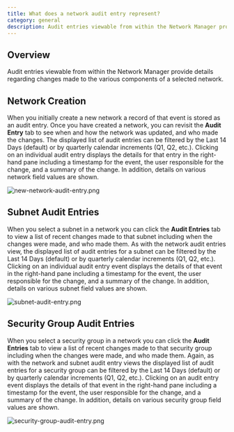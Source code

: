 ```yaml
---
title: What does a network audit entry represent?
category: general
description: Audit entries viewable from within the Network Manager provide details regarding changes made to the various components of a selected network.
---
```


## Overview

Audit entries viewable from within the Network Manager provide details regarding changes made to the various components of a selected network.

## Network Creation

When you initially create a new network a record of that event is stored as an audit entry. Once you have created a network, you can revisit the **Audit Entry** tab to see when and how the network was updated, and who made the changes. The displayed list of audit entries can be filtered by the Last 14 Days (default) or by quarterly calendar increments (Q1, Q2, etc.). Clicking on an individual audit entry displays the details for that entry in the right-hand pane including a timestamp for the event, the user responsible for the change, and a summary of the change. In addition, details on various network field values are shown.

![new-network-audit-entry.png](/img/new-network-audit-entry.png)

## Subnet Audit Entries

When you select a subnet in a network you can click the **Audit Entries** tab to view a list of recent changes made to that subnet including when the changes were made, and who made them. As with the network audit entries view, the displayed list of audit entries for a subnet can be filtered by the Last 14 Days (default) or by quarterly calendar increments (Q1, Q2, etc.). Clicking on an individual audit entry event displays the details of that event in the right-hand pane including a timestamp for the event, the user responsible for the change, and a summary of the change. In addition, details on various subnet field values are shown.

![subnet-audit-entry.png](/img/subnet-audit-entry.png)

## Security Group Audit Entries

When you select a security group in a network you can click the **Audit Entries** tab to view a list of recent changes made to that security group including when the changes were made, and who made them. Again, as with the network and subnet audit entry views the displayed list of audit entries for a security group can be filtered by the Last 14 Days (default) or by quarterly calendar increments (Q1, Q2, etc.). Clicking on an audit entry event displays the details of that event in the right-hand pane including a timestamp for the event, the user responsible for the change, and a summary of the change. In addition, details on various security group field values are shown.

![security-group-audit-entry.png](/img/security-group-audit-entry.png)

